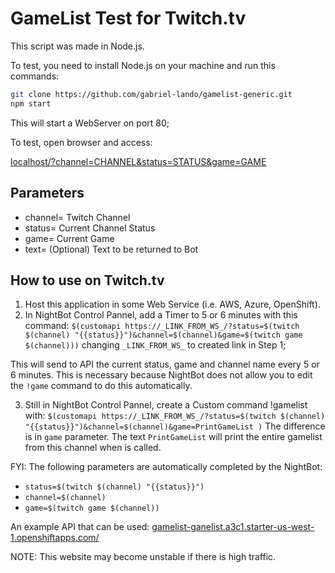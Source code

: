 # GameList Test for Twitch.tv

This script was made in Node.js.

To test, you need to install Node.js on your machine and run this commands:

```bash
git clone https://github.com/gabriel-lando/gamelist-generic.git
npm start
```

This will start a WebServer on port 80;

To test, open browser and access:

[localhost/?channel=CHANNEL&status=STATUS&game=GAME](localhost/?channel=CHANNEL&status=STATUS&game=GAME)

## Parameters

- channel= Twitch Channel
- status= Current Channel Status
- game= Current Game
- text= (Optional) Text to be returned to Bot

## How to use on Twitch.tv

1) Host this application in some Web Service (i.e. AWS, Azure, OpenShift).
2) In NightBot Control Pannel, add a Timer to 5 or 6 minutes with this command:
`$(customapi https://_LINK_FROM_WS_/?status=$(twitch $(channel) "{{status}}")&channel=$(channel)&game=$(twitch game $(channel)))`
changing `_LINK_FROM_WS_` to created link in Step 1;

This will send to API the current status, game and channel name every 5 or 6 minutes. This is necessary because NightBot does not allow you to edit the `!game` command to do this automatically.

3) Still in NightBot Control Pannel, create a Custom command !gamelist with:
`$(customapi https://_LINK_FROM_WS_/?status=$(twitch $(channel) "{{status}}")&channel=$(channel)&game=PrintGameList )`
The difference is in `game` parameter. The text `PrintGameList` will print the entire gamelist from this channel when is called.

FYI: The following parameters are automatically completed by the NightBot:
- `status=$(twitch $(channel) "{{status}}")`
- `channel=$(channel)`
- `game=$(twitch game $(channel))`

An example API that can be used:
[gamelist-ganelist.a3c1.starter-us-west-1.openshiftapps.com/](http://gamelist-ganelist.a3c1.starter-us-west-1.openshiftapps.com/)

NOTE: This website may become unstable if there is high traffic.